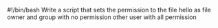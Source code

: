 #!/bin/bash
Write a script that sets the permission to the file hello as file owner and group with no permission other user with all permission 
